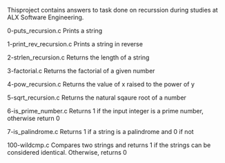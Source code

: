 Thisproject contains answers to task done on recurssion during studies at ALX Software Engineering.

0-puts_recursion.c Prints a string

1-print_rev_recursion.c Prints a string in reverse

2-strlen_recursion.c Returns the length of a string

3-factorial.c Returns the factorial of a given number

4-pow_recursion.c Returns the value of x raised to the power of y

5-sqrt_recursion.c Returns the natural sqaure root of a number

6-is_prime_number.c Returns 1 if the input integer is a prime number, otherwise return 0

7-is_palindrome.c Returns 1 if a string is a palindrome and 0 if not

100-wildcmp.c Compares two strings and returns 1 if the strings can be considered identical. Otherwise, returns 0
